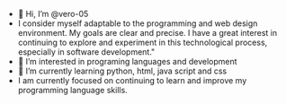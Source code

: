 - 👋 Hi, I’m @vero-05
- I consider myself adaptable to the programming and web design environment. My goals are clear and precise. I have a great interest in continuing to explore and experiment in this technological process, especially in software development."
- 👀 I’m interested in programing languages and development
- 🌱 I’m currently learning python, html, java script and css
- I am currently focused on continuing to learn and improve my programming language skills.
<!---
vero-05/vero-05 is a ✨ special ✨ repository because its `README.md` (this file) appears on your GitHub profile.
You can click the Preview link to take a look at your changes.
--->
